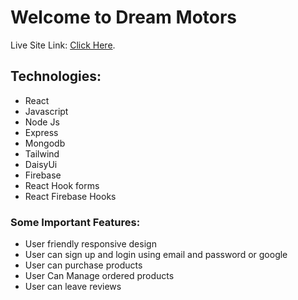 # Welcome to Dream Motors

Live Site Link:  [Click Here](https://github.com/facebook/create-react-app).

## Technologies: 

* React 
* Javascript 
* Node Js 
* Express
* Mongodb 
* Tailwind
* DaisyUi
* Firebase
* React Hook forms 
* React Firebase Hooks 

### Some Important Features:

* User friendly responsive design 
* User can sign up and login using email and password or google 
* User can purchase products 
* User Can Manage ordered products 
* User can leave reviews
